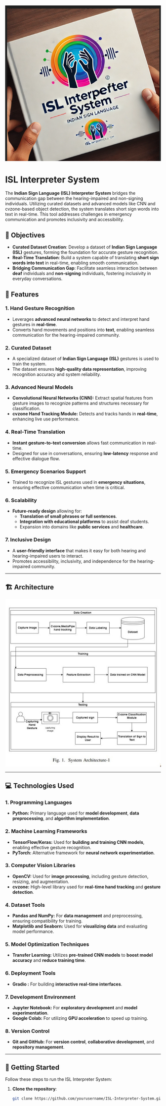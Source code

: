 ![ISL Interpreter Logo](logo1.png)

# ISL Interpreter System
The **Indian Sign Language (ISL) Interpreter System** bridges the communication gap between the hearing-impaired and non-signing individuals. Utilizing curated datasets and advanced models like CNN and cvzone-based object detection, the system translates short sign words into text in real-time. This tool addresses challenges in emergency communication and promotes inclusivity and accessibility.

## 🎯 Objectives
- **Curated Dataset Creation**: Develop a dataset of **Indian Sign Language (ISL)** gestures, forming the foundation for accurate gesture recognition.
- **Real-Time Translation**: Build a system capable of translating **short sign words into text** in real-time, enabling smooth communication.
- **Bridging Communication Gap**: Facilitate seamless interaction between **deaf** individuals and **non-signing** individuals, fostering inclusivity in everyday conversations.

## 🚀 Features

### 1. **Hand Gesture Recognition**
- Leverages **advanced neural networks** to detect and interpret hand gestures in **real-time**.
- Converts hand movements and positions into **text**, enabling seamless communication for the hearing-impaired community.

### 2. **Curated Dataset**
- A specialized dataset of **Indian Sign Language (ISL)** gestures is used to train the system.
- The dataset ensures **high-quality data representation**, improving recognition accuracy and system reliability.

### 3. **Advanced Neural Models**
- **Convolutional Neural Networks (CNN):** Extract spatial features from gesture images to recognize patterns and structures necessary for classification.
- **cvzone Hand Tracking Module:** Detects and tracks hands in **real-time**, enhancing live use performance.

### 4. **Real-Time Translation**
- **Instant gesture-to-text conversion** allows fast communication in real-time.
- Designed for use in conversations, ensuring **low-latency** response and effective dialogue flow.

### 5. **Emergency Scenarios Support**
- Trained to recognize ISL gestures used in **emergency situations**, ensuring effective communication when time is critical.

### 6. **Scalability**
- **Future-ready design** allowing for:
  - **Translation of small phrases or full sentences**.
  - **Integration with educational platforms** to assist deaf students.
  - Expansion into domains like **public services** and **healthcare**.

### 7. **Inclusive Design**
- A **user-friendly interface** that makes it easy for both hearing and hearing-impaired users to interact.
- Promotes accessibility, inclusivity, and independence for the hearing-impaired community.

---

## 🏗️ Architecture
![Architecture Diagram](archi1.jpg)

---

## 💻 Technologies Used

### 1. **Programming Languages**
- **Python:** Primary language used for **model development**, **data preprocessing**, and **algorithm implementation**.

### 2. **Machine Learning Frameworks**
- **TensorFlow/Keras:** Used for **building and training CNN models**, enabling effective gesture recognition.
- **PyTorch:** Alternative framework for **neural network experimentation**.

### 3. **Computer Vision Libraries**
- **OpenCV:** Used for **image processing**, including gesture detection, resizing, and augmentation.
- **cvzone:** High-level library used for **real-time hand tracking** and **gesture detection**.

### 4. **Dataset Tools**
- **Pandas and NumPy:** For **data management** and preprocessing, ensuring compatibility for training.
- **Matplotlib and Seaborn:** Used for **visualizing data** and evaluating model performance.

### 5. **Model Optimization Techniques**
- **Transfer Learning:** Utilizes **pre-trained CNN models** to **boost model accuracy** and **reduce training time**.

### 6. **Deployment Tools**
- **Gradio :** For building **interactive real-time interfaces**.


### 7. **Development Environment**
- **Jupyter Notebook:** For **exploratory development** and **model experimentation**.
- **Google Colab:** For utilizing **GPU acceleration** to speed up training.

### 8. **Version Control**
- **Git and GitHub:** For **version control**, **collaborative development**, and **repository management**.

---

## 🚀 Getting Started

Follow these steps to run the ISL Interpreter System:

1. **Clone the repository**:
   ```bash
   git clone https://github.com/yourusername/ISL-Interpreter-System.git






 
